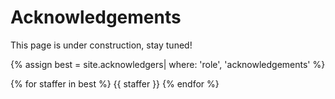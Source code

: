 # Acknowledgements 

This page is under construction, stay tuned!

{% assign best = site.acknowledgers| where: 'role', 'acknowledgements' %}

<div class="role flex">
{% for staffer in best %}
{{ staffer }}
{% endfor %}
</div>